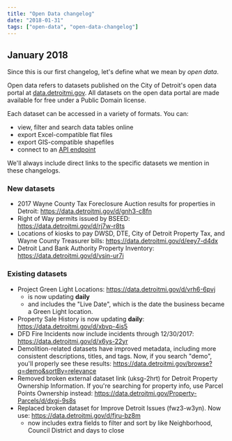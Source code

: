 ```yaml
---
title: "Open Data changelog"
date: "2018-01-31"
tags: ["open-data", "open-data-changelog"]
---
```


## January 2018

Since this is our first changelog, let's define what we mean by *open data*. 

Open data refers to datasets published on the City of Detroit's open data portal at [data.detroitmi.gov](https://data.detroitmi.gov/). All datasets on the open data portal are made available for free under a Public Domain license. 

Each dataset can be accessed in a variety of formats. You can:
- view, filter and search data tables online
- export Excel-compatible flat files
- export GIS-compatible shapefiles
- connect to an [API endpoint](https://dev.socrata.com/?ref=Detroit)

We'll always include direct links to the specific datasets we mention in these changelogs.

### New datasets

- 2017 Wayne County Tax Foreclosure Auction results for properties in Detroit: https://data.detroitmi.gov/d/gnh3-c8fn
- Right of Way permits issued by BSEED: https://data.detroitmi.gov/d/rj7w-r8ts
- Locations of kiosks to pay DWSD, DTE, City of Detroit Property Tax, and Wayne County Treasurer bills: https://data.detroitmi.gov/d/eey7-d4dx
- Detroit Land Bank Authority Property Inventory: https://data.detroitmi.gov/d/vsin-ur7i

### Existing datasets

- Project Green Light Locations: https://data.detroitmi.gov/d/vrh6-6pvj
    - is now updating __daily__
    - and includes the "Live Date", which is the date the business became a Green Light location.
- Property Sale History is now updating __daily__: https://data.detroitmi.gov/d/xbvp-4is5
- DFD Fire Incidents now include incidents through 12/30/2017: https://data.detroitmi.gov/d/x6ys-22yr
- Demolition-related datasets have improved metadata, including more consistent descriptions, titles, and tags. Now, if you search "demo", you'll properly see these results: https://data.detroitmi.gov/browse?q=demo&sortBy=relevance
- Removed broken external dataset link (uksg-2hrt) for Detroit Property Ownership Information. If you're searching for property info, use Parcel Points Ownership instead: https://data.detroitmi.gov/Property-Parcels/d/dxgi-9s8s
- Replaced broken dataset for Improve Detroit Issues (fwz3-w3yn). Now use: https://data.detroitmi.gov/d/fjru-bz8m
    - now includes extra fields to filter and sort by like Neighborhood, Council District and days to close
